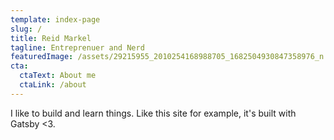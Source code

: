 ```yaml
---
template: index-page
slug: /
title: Reid Markel
tagline: Entreprenuer and Nerd
featuredImage: /assets/29215955_2010254168988705_1682504930847358976_n (2).jpg
cta:
  ctaText: About me
  ctaLink: /about
---
```

I like to build and learn things. Like this site for example, it's built with Gatsby <3.